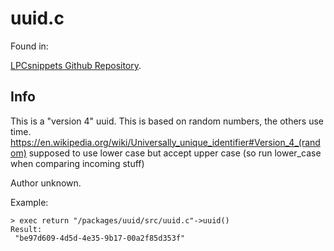 
# uuid.c

Found in:

[LPCsnippets Github Repository](https://github.com/atari2600tim/LPCsnippets/blob/master/uuid.c).

## Info

This is a "version 4" uuid.  This is based on random numbers, the others use time.
https://en.wikipedia.org/wiki/Universally_unique_identifier#Version_4_(random)
supposed to use lower case but accept upper case (so run lower_case when comparing incoming stuff)

Author unknown.

Example:

```
> exec return "/packages/uuid/src/uuid.c"->uuid()
Result:
 "be97d609-4d5d-4e35-9b17-00a2f85d353f"
```
